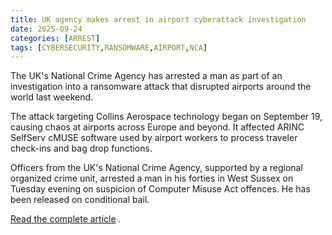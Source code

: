 ```yaml
---
title: UK agency makes arrest in airport cyberattack investigation
date: 2025-09-24
categories: [ARREST]
tags: [CYBERSECURITY,RANSOMWARE,AIRPORT,NCA]
---
```


The UK's National Crime Agency has arrested a man as part of an investigation into a ransomware attack that disrupted airports around the world last weekend.  

The attack targeting Collins Aerospace technology began on September 19, causing chaos at airports across Europe and beyond. It affected ARINC SelfServ cMUSE software used by airport workers to process traveler check-ins and bag drop functions.  

Officers from the UK's National Crime Agency, supported by a regional organized crime unit, arrested a man in his forties in West Sussex on Tuesday evening on suspicion of Computer Misuse Act offences. He has been released on conditional bail.  

[Read the complete article](https://www.theregister.com/2025/09/24/uk_agency_makes_arrest_in/) .